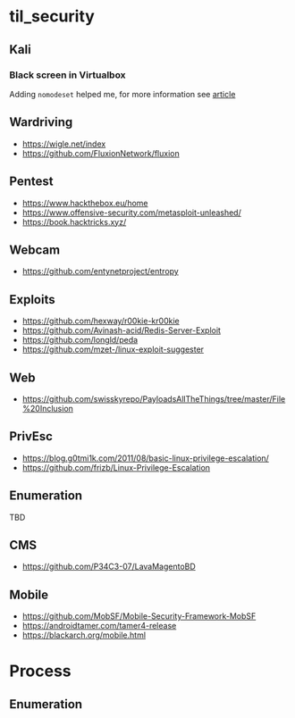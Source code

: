 # til_security

## Kali

### Black screen in Virtualbox

Adding `nomodeset` helped me, for more information see [article](https://community.linuxmint.com/tutorial/view/842)

## Wardriving

* https://wigle.net/index
* https://github.com/FluxionNetwork/fluxion

## Pentest

* https://www.hackthebox.eu/home
* https://www.offensive-security.com/metasploit-unleashed/
* https://book.hacktricks.xyz/

## Webcam

* https://github.com/entynetproject/entropy

## Exploits
* https://github.com/hexway/r00kie-kr00kie
* https://github.com/Avinash-acid/Redis-Server-Exploit
* https://github.com/longld/peda
* https://github.com/mzet-/linux-exploit-suggester

## Web
* https://github.com/swisskyrepo/PayloadsAllTheThings/tree/master/File%20Inclusion

## PrivEsc
* https://blog.g0tmi1k.com/2011/08/basic-linux-privilege-escalation/
* https://github.com/frizb/Linux-Privilege-Escalation

## Enumeration
TBD

## CMS
* https://github.com/P34C3-07/LavaMagentoBD

## Mobile

* https://github.com/MobSF/Mobile-Security-Framework-MobSF
* https://androidtamer.com/tamer4-release
* https://blackarch.org/mobile.html

# Process

## Enumeration
